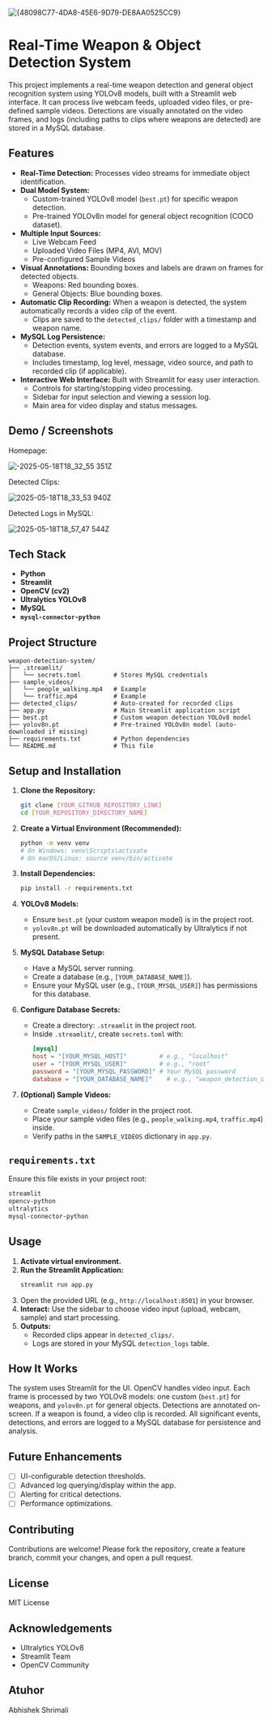![{48098C77-4DA8-45E6-9D79-DE8AA0525CC9}](https://github.com/user-attachments/assets/9bf88c21-866d-448d-a2ce-acea216f66b3)
# Real-Time Weapon & Object Detection System


This project implements a real-time weapon detection and general object recognition system using YOLOv8 models, built with a Streamlit web interface. It can process live webcam feeds, uploaded video files, or pre-defined sample videos. Detections are visually annotated on the video frames, and logs (including paths to clips where weapons are detected) are stored in a MySQL database.

## Features

*   **Real-Time Detection:** Processes video streams for immediate object identification.
*   **Dual Model System:**
    *   Custom-trained YOLOv8 model (`best.pt`) for specific weapon detection.
    *   Pre-trained YOLOv8n model for general object recognition (COCO dataset).
*   **Multiple Input Sources:**
    *   Live Webcam Feed
    *   Uploaded Video Files (MP4, AVI, MOV)
    *   Pre-configured Sample Videos
*   **Visual Annotations:** Bounding boxes and labels are drawn on frames for detected objects.
    *   Weapons: Red bounding boxes.
    *   General Objects: Blue bounding boxes.
*   **Automatic Clip Recording:** When a weapon is detected, the system automatically records a video clip of the event.
    *   Clips are saved to the `detected_clips/` folder with a timestamp and weapon name.
*   **MySQL Log Persistence:**
    *   Detection events, system events, and errors are logged to a MySQL database.
    *   Includes timestamp, log level, message, video source, and path to recorded clip (if applicable).
*   **Interactive Web Interface:** Built with Streamlit for easy user interaction.
    *   Controls for starting/stopping video processing.
    *   Sidebar for input selection and viewing a session log.
    *   Main area for video display and status messages.

## Demo / Screenshots
Homepage: 

![-2025-05-18T18_32_55 351Z](https://github.com/user-attachments/assets/eac6bdc4-ebae-4882-9fe7-6d94efa4cf57)

Detected Clips:

![2025-05-18T18_33_53 940Z](https://github.com/user-attachments/assets/aaf517b2-429c-4358-a665-e2ccfb9d5553)

Detected Logs in MySQL:

![2025-05-18T18_57_47 544Z](https://github.com/user-attachments/assets/e955d395-67ec-4293-9903-7928c6449268)






 
## Tech Stack

*   **Python**
*   **Streamlit**
*   **OpenCV (cv2)**
*   **Ultralytics YOLOv8**
*   **MySQL**
*   **`mysql-connector-python`**

## Project Structure

```
weapon-detection-system/
├── .streamlit/
│   └── secrets.toml         # Stores MySQL credentials
├── sample_videos/
│   └── people_walking.mp4   # Example
│   └── traffic.mp4          # Example
├── detected_clips/          # Auto-created for recorded clips
├── app.py                   # Main Streamlit application script
├── best.pt                  # Custom weapon detection YOLOv8 model
├── yolov8n.pt               # Pre-trained YOLOv8n model (auto-downloaded if missing)
├── requirements.txt         # Python dependencies
└── README.md                # This file
```

## Setup and Installation

1.  **Clone the Repository:**
    ```bash
    git clone [YOUR_GITHUB_REPOSITORY_LINK]
    cd [YOUR_REPOSITORY_DIRECTORY_NAME]
    ```

2.  **Create a Virtual Environment (Recommended):**
    ```bash
    python -m venv venv
    # On Windows: venv\Scripts\activate
    # On macOS/Linux: source venv/bin/activate
    ```

3.  **Install Dependencies:**
    ```bash
    pip install -r requirements.txt
    ```

4.  **YOLOv8 Models:**
    *   Ensure `best.pt` (your custom weapon model) is in the project root.
    *   `yolov8n.pt` will be downloaded automatically by Ultralytics if not present.

5.  **MySQL Database Setup:**
    *   Have a MySQL server running.
    *   Create a database (e.g., `[YOUR_DATABASE_NAME]`).
    *   Ensure your MySQL user (e.g., `[YOUR_MYSQL_USER]`) has permissions for this database.

6.  **Configure Database Secrets:**
    *   Create a directory: `.streamlit` in the project root.
    *   Inside `.streamlit/`, create `secrets.toml` with:
        ```toml
        [mysql]
        host = "[YOUR_MYSQL_HOST]"         # e.g., "localhost"
        user = "[YOUR_MYSQL_USER]"         # e.g., "root"
        password = "[YOUR_MYSQL_PASSWORD]" # Your MySQL password
        database = "[YOUR_DATABASE_NAME]"    # e.g., "weapon_detection_db"
        ```
   

7.  **(Optional) Sample Videos:**
    *   Create `sample_videos/` folder in the project root.
    *   Place your sample video files (e.g., `people_walking.mp4`, `traffic.mp4`) inside.
    *   Verify paths in the `SAMPLE_VIDEOS` dictionary in `app.py`.

## `requirements.txt`

Ensure this file exists in your project root:
```txt
streamlit
opencv-python
ultralytics
mysql-connector-python

``` 

## Usage

1.  **Activate virtual environment.**
2.  **Run the Streamlit Application:**
    ```bash
    streamlit run app.py
    ```
3.  Open the provided URL (e.g., `http://localhost:8501`) in your browser.
4.  **Interact:** Use the sidebar to choose video input (upload, webcam, sample) and start processing.
5.  **Outputs:**
    *   Recorded clips appear in `detected_clips/`.
    *   Logs are stored in your MySQL `detection_logs` table.

## How It Works

The system uses Streamlit for the UI. OpenCV handles video input. Each frame is processed by two YOLOv8 models: one custom (`best.pt`) for weapons, and `yolov8n.pt` for general objects. Detections are annotated on-screen. If a weapon is found, a video clip is recorded. All significant events, detections, and errors are logged to a MySQL database for persistence and analysis.

## Future Enhancements

*   [ ] UI-configurable detection thresholds.
*   [ ] Advanced log querying/display within the app.
*   [ ] Alerting for critical detections.
*   [ ] Performance optimizations.

## Contributing

Contributions are welcome! Please fork the repository, create a feature branch, commit your changes, and open a pull request.

## License

 MIT License

## Acknowledgements

*   Ultralytics YOLOv8
*   Streamlit Team
*   OpenCV Community

## Atuhor 
Abhishek Shrimali

